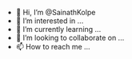 - 👋 Hi, I’m @SainathKolpe
- 👀 I’m interested in ...
- 🌱 I’m currently learning ...
- 💞️ I’m looking to collaborate on ...
- 📫 How to reach me ...

<!---
SainathKolpe/SainathKolpe is a ✨ special ✨ repository because its `README.md` (this file) appears on your GitHub profile.
You can click the Preview link to take a look at your changes.
--->
